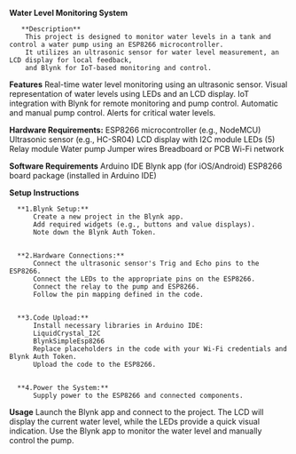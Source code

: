 **Water Level Monitoring System**

       **Description**
        This project is designed to monitor water levels in a tank and control a water pump using an ESP8266 microcontroller. 
        It utilizes an ultrasonic sensor for water level measurement, an LCD display for local feedback,
        and Blynk for IoT-based monitoring and control.

**Features**
Real-time water level monitoring using an ultrasonic sensor.
Visual representation of water levels using LEDs and an LCD display.
IoT integration with Blynk for remote monitoring and pump control.
Automatic and manual pump control.
Alerts for critical water levels.


**Hardware Requirements:**
ESP8266 microcontroller (e.g., NodeMCU)
Ultrasonic sensor (e.g., HC-SR04)
LCD display with I2C module
LEDs (5)
Relay module
Water pump
Jumper wires
Breadboard or PCB
Wi-Fi network


**Software Requirements**
Arduino IDE
Blynk app (for iOS/Android)
ESP8266 board package (installed in Arduino IDE)



**Setup Instructions**

      **1.Blynk Setup:**
          Create a new project in the Blynk app.
          Add required widgets (e.g., buttons and value displays).
          Note down the Blynk Auth Token.


      **2.Hardware Connections:**
          Connect the ultrasonic sensor's Trig and Echo pins to the ESP8266.
          Connect the LEDs to the appropriate pins on the ESP8266.
          Connect the relay to the pump and ESP8266.
          Follow the pin mapping defined in the code.


      **3.Code Upload:**
          Install necessary libraries in Arduino IDE:
          LiquidCrystal_I2C
          BlynkSimpleEsp8266
          Replace placeholders in the code with your Wi-Fi credentials and Blynk Auth Token.
          Upload the code to the ESP8266.


      **4.Power the System:**
          Supply power to the ESP8266 and connected components.


**Usage**
Launch the Blynk app and connect to the project.
The LCD will display the current water level, while the LEDs provide a quick visual indication.
Use the Blynk app to monitor the water level and manually control the pump.
